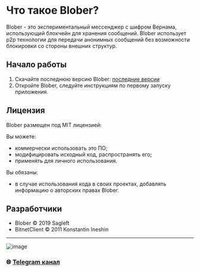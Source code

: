# Что такое Blober?
Blober - это экспериментальный мессенджер с шифром Вернама, использующий блокчейн для хранения сообщений. Blober использует p2p технологии для передачи анонимных сообщений без возможности блокировки со стороны внешних структур.

## Начало работы
1. Скачайте последнюю версию Blober: [последние версии](https://github.com/Sagleft/Blober/releases)
2. Откройте Blober, следуйте инструкциям по первому запуску приложения.

## Лицензия
Blober размещен под MIT лицензией:

Вы можете:
* коммерчески использовать это ПО;
* модифицировать исходный код, распространять его;
* применять для личного использования.

Вы обязаны:
* в случае использования кода в своих проектах, добавлять информацию о авторских правах Blober.

## Разработчики

* Blober © 2019 Sagleft
* BitnetClient © 2011 Konstantin Ineshin

---

![image](https://github.com/Sagleft/Sagleft/raw/master/image.png)

### :globe_with_meridians: [Telegram канал](https://t.me/+VIvd8j6xvm9iMzhi)
